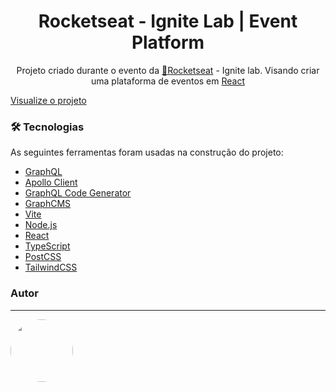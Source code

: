 <h1 align="center">Rocketseat - Ignite Lab | Event Platform</h1>
<p align="center">Projeto criado durante o evento da <a href="https://www.rocketseat.com.br/">🚀Rocketseat</a> - Ignite lab. Visando criar uma plataforma de eventos em <a href="https://pt-br.reactjs.org/">React</a>
  
[Visualize o projeto](https://ignite-lab-event-platform-khaki.vercel.app/)
  
### 🛠 Tecnologias

As seguintes ferramentas foram usadas na construção do projeto:

- [GraphQL](https://graphql.org/)
- [Apollo Client](https://www.apollographql.com/docs/react/)
- [GraphQL Code Generator](https://www.graphql-code-generator.com/)
- [GraphCMS](https://graphcms.com/)
- [Vite](https://vitejs.dev/)
- [Node.js](https://nodejs.org/en/)
- [React](https://pt-br.reactjs.org/)
- [TypeScript](https://www.typescriptlang.org/)
- [PostCSS](https://postcss.org/)
- [TailwindCSS](https://tailwindcss.com/)
  
 ### Autor
---

<a href="https://github.com/Nnayuta">
 <img style="border-radius: 50%;" src="https://avatars.githubusercontent.com/u/81659552?v=4" width="100px;" alt=""/>
</a>
